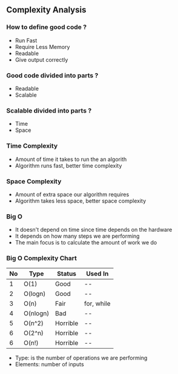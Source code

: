 ## Complexity Analysis

### How to define good code ?

- Run Fast
- Require Less Memory
- Readable
- Give output correctly

### Good code divided into parts ?

- Readable
- Scalable

### Scalable divided into parts ?

- Time
- Space

### Time Complexity

- Amount of time it takes to run the an algorith
- Algorithm runs fast, better time complexity

### Space Complexity

- Amount of extra space our algorithm requires
- Algorithm takes less space, better space complexity

### Big O

- It doesn't depend on time since time depends on the hardware
- It depends on how many steps we are performing
- The main focus is to calculate the amount of work we do

### Big O Complexity Chart

| No  | Type     | Status   | Used In    |
| --- | -------- | -------- | ---------- |
| 1   | O(1)     | Good     | --         |
| 2   | O(logn)  | Good     | --         |
| 3   | O(n)     | Fair     | for, while |
| 4   | O(nlogn) | Bad      | --         |
| 5   | O(n^2)   | Horrible | --         |
| 6   | O(2^n)   | Horrible | --         |
| 6   | O(n!)    | Horrible | --         |

- Type: is the number of operations we are performing
- Elements: number of inputs
